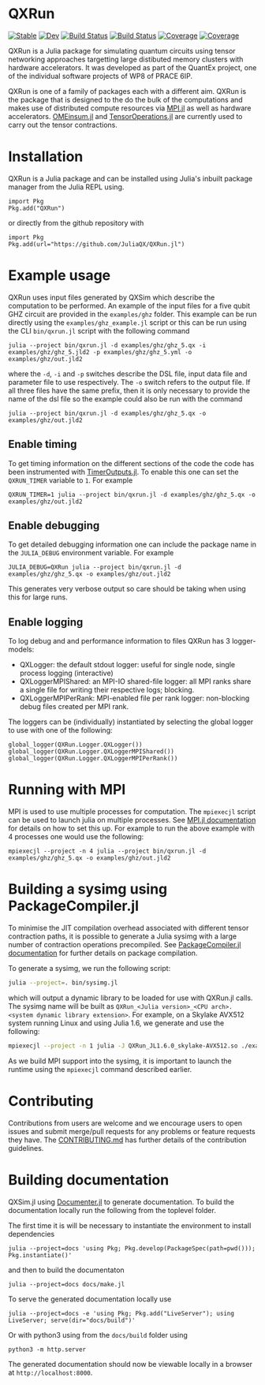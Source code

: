 # QXRun

[![Stable](https://img.shields.io/badge/docs-stable-blue.svg)](https://JuliaQX.github.io/QXRun.jl/stable)
[![Dev](https://img.shields.io/badge/docs-dev-blue.svg)](https://JuliaQX.github.io/QXRun.jl/dev)
[![Build Status](https://github.com/JuliaQX/QXRun.jl/workflows/CI/badge.svg)](https://github.com/JuliaQX/QXRun.jl/actions)
[![Build Status](https://github.com/JuliaQX/QXRun.jl/badges/master/pipeline.svg)](https://github.com/JuliaQX/QXRun.jl/pipelines)
[![Coverage](https://github.com/JuliaQX/QXRun.jl/badges/master/coverage.svg)](https://github.com/JuliaQX/QXRun.jl/commits/master)
[![Coverage](https://codecov.io/gh/JuliaQX/QXRun.jl/branch/master/graph/badge.svg)](https://codecov.io/gh/JuliaQX/QXRun.jl)


QXRun is a Julia package for simulating quantum circuits using tensor networking approaches targetting large distibuted memory clusters with hardware
accelerators. It was developed as part of the QuantEx project, one of the individual software projects of WP8 of PRACE 6IP.

QXRun is one of a family of packages each with a different aim. QXRun is the package that is designed to the do the bulk of the computations and makes use of
distributed compute resources via [MPI.jl](https://github.com/JuliaParallel/MPI.jl) as well as hardware accelerators. [OMEinsum.jl](https://github.com/under-Peter/OMEinsum.jl) and [TensorOperations.jl](https://github.com/Jutho/TensorOperations.jl) are currently used to carry out the tensor contractions.

# Installation

QXRun is a Julia package and can be installed using Julia's inbuilt package manager from the Julia REPL using.

```
import Pkg
Pkg.add("QXRun")
```

or directly from the github repository with

```
import Pkg
Pkg.add(url="https://github.com/JuliaQX/QXRun.jl")
```

# Example usage

QXRun uses input files generated by QXSim which describe the computation to be performed. An example of the input files for a five qubit GHZ circuit are provided
in the `examples/ghz` folder.
This example can be run directly using the `examples/ghz_example.jl` script or this can be run using the CLI `bin/qxrun.jl` script with the following command

```
julia --project bin/qxrun.jl -d examples/ghz/ghz_5.qx -i examples/ghz/ghz_5.jld2 -p examples/ghz/ghz_5.yml -o examples/ghz/out.jld2
```

where the `-d`, `-i` and `-p` switches describe the DSL file, input data file and parameter file to use respectively. The `-o` switch refers to the output file. If all three files have the same prefix, then it is only necessary to provide the name of the dsl file so the example could also be run with the command

```
julia --project bin/qxrun.jl -d examples/ghz/ghz_5.qx -o examples/ghz/out.jld2
```

## Enable timing

To get timing information on the different sections of the code the code has been instrumented with [TimerOutputs.jl](https://github.com/KristofferC/TimerOutputs.jl). To enable this one can set the `QXRUN_TIMER` variable to `1`. For example

```
QXRUN_TIMER=1 julia --project bin/qxrun.jl -d examples/ghz/ghz_5.qx -o examples/ghz/out.jld2
```

## Enable debugging

To get detailed debugging information one can include the package name in the `JULIA_DEBUG` environment variable. For example

```
JULIA_DEBUG=QXRun julia --project bin/qxrun.jl -d examples/ghz/ghz_5.qx -o examples/ghz/out.jld2
```

This generates very verbose output so care should be taking when using this for large runs.

## Enable logging

To log debug and and performance information to files QXRun has 3 logger-models:

- QXLogger: the default stdout logger: useful for single node, single process logging (interactive)
- QXLoggerMPIShared: an MPI-IO shared-file logger: all MPI ranks share a single file for writing their respective logs; blocking.
- QXLoggerMPIPerRank: MPI-enabled file per rank logger: non-blocking debug files created per MPI rank.

The loggers can be (individually) instantiated by selecting the global logger to use with one of the following:

```
global_logger(QXRun.Logger.QXLogger())
global_logger(QXRun.Logger.QXLoggerMPIShared())
global_logger(QXRun.Logger.QXLoggerMPIPerRank())
```

# Running with MPI

MPI is used to use multiple processes for computation. The `mpiexecjl` script can be used to launch julia on multiple processes. See [MPI.jl documentation]() for details on how to set this up. For example to run the above example with 4 processes one would use the following:

```
mpiexecjl --project -n 4 julia --project bin/qxrun.jl -d examples/ghz/ghz_5.qx -o examples/ghz/out.jld2
```

# Building a sysimg using PackageCompiler.jl

To minimise the JIT compilation overhead associated with different tensor contraction paths, it is possible to generate a Julia sysimg with a large number of contraction operations precompiled. See [PackageCompiler.jl documentation]() for further details on package compilation.

To generate a sysimg, we run the following script:

```bash
julia --project=. bin/sysimg.jl
```

which will output a dynamic library to be loaded for use with QXRun.jl calls. The sysimg name will be built as `QXRun_<Julia version>_<CPU arch>.<system dynamic library extension>`. For example, on a Skylake AVX512 system running Linux and using Julia 1.6, we generate and use the following:

```bash
mpiexecjl --project -n 1 julia -J QXRun_JL1.6.0_skylake-AVX512.so ./examples/rqc_example.jl
```

As we build MPI support into the sysimg, it is important to launch the runtime using the `mpiexecjl` command described earlier.

# Contributing
Contributions from users are welcome and we encourage users to open issues and submit merge/pull requests for any problems or feature requests they have. The
[CONTRIBUTING.md](CONTRIBUTION.md) has further details of the contribution guidelines.


# Building documentation

QXSim.jl using [Documenter.jl](https://juliadocs.github.io/Documenter.jl/stable/) to generate documentation. To build
the documentation locally run the following from the toplevel folder.

The first time it is will be necessary to instantiate the environment to install dependencies

```
julia --project=docs 'using Pkg; Pkg.develop(PackageSpec(path=pwd())); Pkg.instantiate()'
```

and then to build the documentaton

```
julia --project=docs docs/make.jl
```

To serve the generated documentation locally use

```
julia --project=docs -e 'using Pkg; Pkg.add("LiveServer"); using LiveServer; serve(dir="docs/build")'
```

Or with python3 using from the `docs/build` folder using

```
python3 -m http.server
```

The generated documentation should now be viewable locally in a browser at `http://localhost:8000`.
